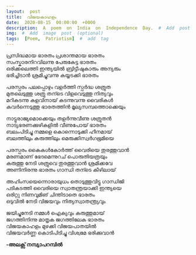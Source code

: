 ```yaml
---
layout:  post
title:  വിജയകാഹളം
date:  2020-08-15  00:00:00  +0000
description:  A  poem  on  India  on  Independence  Day.  #  Add  post  description  (optional)
img:  #  Add  image  post  (optional)
tags:  [Poem,  Patriotism]  #  add  tag
---
```


പ്രസിദ്ധമായ  ഭാരതം  പ്രശാന്തമായ  ഭാരതം    
സംസ്കാരനിറവിലന്നു  പേരുകേട്ട  ഭാരതം    
ഒരിക്കലെത്തി  ഇന്ത്യയിൽ  ബ്രിട്ടീഷുകാരും  അന്യരും    
ഭരിച്ചിടാൻ  ശ്രമിച്ചുവന്നു  കയ്യടക്കി  ഭാരതം  

പരസ്പരം  പലപ്പൊഴും  വളർത്തി  സ്പർദ്ധ  ശത്രുത  
മുതലെടുത്തു  ശത്രു  തന്ടെ  വിളവെടുത്തു  നിത്യവും  
മറികടന്നു  കളവിനായ്  കടന്നുവന്നു  വൈരികൾ  
കവർന്നെടുത്തു  ഭാരതത്തിൻ  മൂല്യസമ്പത്തൊക്കെയും      

നാട്ടുരാജ്യമൊക്കെയും  തളർന്നുവീണു  ശത്രുതൻ  
നാട്യഭരണക്കുഴികളിൽ  വീണുപോയ്  ഭാരതം  
ബലംപിടിച്ചു  നമ്മളെ  കൊന്നൊടുക്കി  ഹീനമായ്  
ബലത്തിലും  കരുത്തിലും  മെരുക്കിസ്വർഗഭൂമിയെ  

പരസ്പരം  കൈകൾകോർത്ത്  വൈരിയെ  തുരത്തുവാൻ  
മരണമാണ്  ഭേദമെന്നുറച്  പൊരുതിയത്രയും  
കരുത്തു  നേടി  ശത്രുവെ  തുരത്തുവാൻ  ശ്രമിക്കവേ  
അണിനിരന്നു  ഭാരതം  ഗാന്ധി  തന്ടെ  കീഴിലായ്  

അഹിംസയെന്നൊരായുധം  തൊടുത്തുവിട്ടു  ഗാന്ധിജി  
പടികടത്തി  വൈരിയെ  സ്വാതന്ത്രയാക്കി  ഇന്ത്യയെ  
ഒരിറ്റു  നിണവുമിങ്  ചിന്തിടാതെ  ഭാരതം  
ഒടുവിൽ  നേടി  വിജയവും  നിത്യസ്വാതന്ത്ര്യവും  

ജയിച്ചുനേടി  നമ്മൾ  ഐക്യവും  കരുത്തുമായ്  
ജഗത്തിനിന്നു  മാതൃക  ജഗത്തിലേക  ഭാരതം  
വിജയകാഹളം  മുഴക്കി  വിജയപാതയിൽ  
വിജയവർണ്ണ  കൊടിപിടിച്ചു  വിശ്വമേ  ഭരിക്കുവാൻ

**-അലക്സ് നമ്പ്യാപറമ്പിൽ**